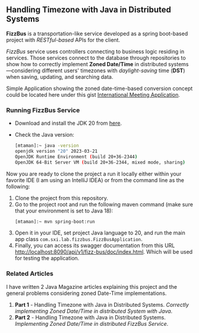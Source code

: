 ## Handling Timezone with Java in Distributed Systems

**FizzBus** is a transportation-like service developed as a spring boot-based project with _RESTful-based_ APIs for the client.

_FizzBus_ service uses controllers connecting to business logic residing in services.
Those services connect to the database through repositories to show how to correctly implement **Zoned Date/Time** in distributed systems—considering different users' timezones with _daylight-saving_ time (**DST**) when saving, updating, and searching data.

Simple Application showing the zoned date-time-based conversion concept could be located here under this gist [International Meeting Application](https://gist.github.com/mohamed-taman/1cd8e8483c033eeaac536d91e15dcd81).

### Running FizzBus Service

- Download and install the JDK 20 from [here](https://www.oracle.com/java/technologies/downloads/#java20).
- Check the Java version:

  ```bash
  [mtaman]:~ java -version
  openjdk version "20" 2023-03-21
  OpenJDK Runtime Environment (build 20+36-2344)
  OpenJDK 64-Bit Server VM (build 20+36-2344, mixed mode, sharing)
  ```

Now you are ready to clone the project a run it locally either within your favorite IDE (I am using an IntelliJ IDEA) or from the command line as the following:

1. Clone the project from this repository.
2. Go to the project root and run the following maven command (make sure that your environment is set to Java 18):
   ```bash
   [mtaman]:~ mvn spring-boot:run
   ```
3. Open it in your IDE, set project Java language to 20, and run the main app class `com.sxi.lab.fizzbus.FizzBusApplication`.
4. Finally, you can access its swagger documentation from this URL [http://localhost:8090/api/v1/fizz-bus/doc/index.html](http://localhost:8090/api/v1/fizz-bus/doc/index.html). Which will be used for testing the application.

### Related Articles

I have written 2 Java Magazine articles explaining this project and the general problems considering zoned Date-Time implementations.

1. **Part 1** - Handling Timezone with Java in Distributed Systems. _Correctly implementing Zoned Date/Time in distributed System with Java_.
2. **Part 2** - Handling Timezone with Java in Distributed Systems. _Implementing Zoned Date/Time in distributed FizzBus Service_.

